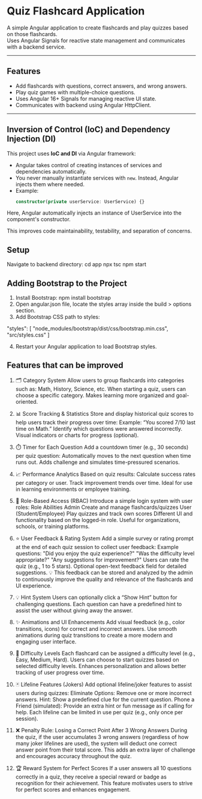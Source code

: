 # Quiz Flashcard Application

A simple Angular application to create flashcards and play quizzes based on those flashcards.  
Uses Angular Signals for reactive state management and communicates with a backend service.

---

## Features

- Add flashcards with questions, correct answers, and wrong answers.
- Play quiz games with multiple-choice questions.
- Uses Angular 16+ Signals for managing reactive UI state.
- Communicates with backend using Angular HttpClient.

---

## Inversion of Control (IoC) and Dependency Injection (DI)

This project uses **IoC and DI** via Angular framework:

- Angular takes control of creating instances of services and dependencies automatically.
- You never manually instantiate services with `new`. Instead, Angular injects them where needed.
- Example:
  ```typescript
  constructor(private userService: UserService) {}

Here, Angular automatically injects an instance of UserService into the component's constructor.

This improves code maintainability, testability, and separation of concerns.

## Setup
Navigate to backend directory:
cd app
npx tsc
npm start

## Adding Bootstrap to the Project
1. Install Bootstrap:
npm install bootstrap
2. Open angular.json file, locate the styles array inside the build > options section.
3. Add Bootstrap CSS path to styles:

"styles": [
"node_modules/bootstrap/dist/css/bootstrap.min.css",
"src/styles.css"
]

4. Restart your Angular application to load Bootstrap styles.

## Features that can be improved

1. 🗂️ Category System
Allow users to group flashcards into categories such as:
Math, History, Science, etc.
When starting a quiz, users can choose a specific category.
Makes learning more organized and goal-oriented.

2. 📊 Score Tracking & Statistics
Store and display historical quiz scores to help users track their progress over time:
Example: “You scored 7/10 last time on Math.”
Identify which questions were answered incorrectly.
Visual indicators or charts for progress (optional).

3. ⏱️ Timer for Each Question
Add a countdown timer (e.g., 30 seconds) per quiz question:
Automatically moves to the next question when time runs out.
Adds challenge and simulates time-pressured scenarios.

4. 📈 Performance Analytics
Based on quiz results:
Calculate success rates per category or user.
Track improvement trends over time.
Ideal for use in learning environments or employee training.

5. 👥 Role-Based Access (RBAC)
Introduce a simple login system with user roles:
Role	Abilities
Admin	Create and manage flashcards/quizzes
User (Student/Employee)	Play quizzes and track own scores
Different UI and functionality based on the logged-in role.
Useful for organizations, schools, or training platforms.

6. ⭐ User Feedback & Rating System
Add a simple survey or rating prompt at the end of each quiz session to collect user feedback:
Example questions:
"Did you enjoy the quiz experience?"
"Was the difficulty level appropriate?"
"Any suggestions for improvement?"
Users can rate the quiz (e.g., 1 to 5 stars).
Optional open-text feedback field for detailed suggestions.
💡 This feedback can be stored and analyzed by the admin to continuously improve the quality and relevance of the flashcards and UI experience.

7. 💡 Hint System
Users can optionally click a “Show Hint” button for challenging questions.
Each question can have a predefined hint to assist the user without giving away the answer.

8. ✨ Animations and UI Enhancements
Add visual feedback (e.g., color transitions, icons) for correct and incorrect answers.
Use smooth animations during quiz transitions to create a more modern and engaging user interface.

9. 🎯 Difficulty Levels
Each flashcard can be assigned a difficulty level (e.g., Easy, Medium, Hard).
Users can choose to start quizzes based on selected difficulty levels.
Enhances personalization and allows better tracking of user progress over time.

10. 🃏 Lifeline Features (Jokers)
Add optional lifeline/joker features to assist users during quizzes:
Eliminate Options: Remove one or more incorrect answers.
Hint: Show a predefined clue for the current question.
Phone a Friend (simulated): Provide an extra hint or fun message as if calling for help.
Each lifeline can be limited in use per quiz (e.g., only once per session).

11. ❌ Penalty Rule: Losing a Correct Point After 3 Wrong Answers
During the quiz, if the user accumulates 3 wrong answers (regardless of how many joker lifelines are used), the system will deduct one correct answer point from their total score.
This adds an extra layer of challenge and encourages accuracy throughout the quiz.

12. 🏆 Reward System for Perfect Scores
If a user answers all 10 questions correctly in a quiz, they receive a special reward or badge as recognition for their achievement.
This feature motivates users to strive for perfect scores and enhances engagement.



